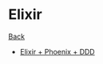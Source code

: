 # Elixir

[Back](README.md)

* [Elixir + Phoenix + DDD](https://slides.com/mafinarkhan/elixir-ddd)

